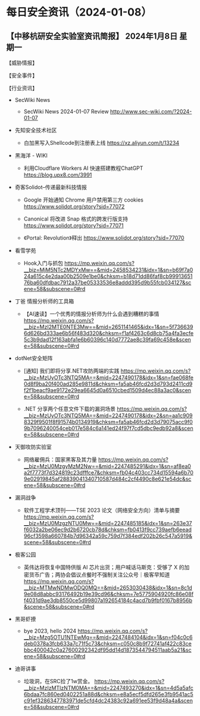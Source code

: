 # 每日安全资讯（2024-01-08）

【中移杭研安全实验室资讯简报】
2024年1月8日 星期一
---------------------------
【威胁情报】

【安全事件】

【行业资讯】

- SecWiki News
  - SecWiki News 2024-01-07 Review
http://www.sec-wiki.com/?2024-01-07

- 先知安全技术社区
  - 白加黑写入Shellcode到注册表上线
https://xz.aliyun.com/t/13234

- 黑海洋 - WIKI
  - 利用Cloudflare Workers AI 快速搭建教程ChatGPT
https://blog.upx8.com/3991

- 奇客Solidot–传递最新科技情报
  - Google 开始通知 Chrome 用户禁用第三方 cookies
https://www.solidot.org/story?sid=77072

  - Canonical 将改进 Snap 格式的跨发行版支持
https://www.solidot.org/story?sid=77071

  - 《Portal: Revolution》释出
https://www.solidot.org/story?sid=77070

- 看雪学苑
  - Hook入门与抓包
https://mp.weixin.qq.com/s?__biz=MjM5NTc2MDYxMw==&mid=2458534231&idx=1&sn=b69f7a024a615c4e2daa00b2509e1be0&chksm=b18d71dd86faf8cb9991365176ba60dfdbac7912a37be05333536e8addd395d9b55fcb034127&scene=58&subscene=0#rd

- 丁爸 情报分析师的工具箱
  - 【AI速读】一个优秀的情报分析师为什么会遇到糟糕的事情
https://mp.weixin.qq.com/s?__biz=MzI2MTE0NTE3Mw==&mid=2651141465&idx=1&sn=5f7366396d626bd333ae6b56f483d320&chksm=f1af4263c6d8cb75a4fa3ecfe5c3b9dad12f163abfa1e6b60396c140d7772ae8c39fa69c458e&scene=58&subscene=0#rd

- dotNet安全矩阵
  - [通知] 我们即将分享.NET攻防两端的实践
https://mp.weixin.qq.com/s?__biz=MzUyOTc3NTQ5MA==&mid=2247490178&idx=1&sn=fae068fe0d8f9ba20f400ad285e9811d&chksm=fa5ab46fcd2d3d793d2411cd9f2f1beacf9ae9172e29ea6645d0a6510cbed1509d4ec88a3ac0&scene=58&subscene=0#rd

  - .NET 分享两个任意文件下载的漏洞场景
https://mp.weixin.qq.com/s?__biz=MzUyOTc3NTQ5MA==&mid=2247490178&idx=2&sn=aa1c9098329f9501f8f91574b0134919&chksm=fa5ab46fcd2d3d79075acc9f09b7096240054ceb017e584c6a141ed24f97f7cd5dbc9edb92a8&scene=58&subscene=0#rd

- 天御攻防实验室
  - 网络雇佣兵：国家黑客及其力量
https://mp.weixin.qq.com/s?__biz=MzU0MzgyMzM2Nw==&mid=2247485291&idx=1&sn=af8ea0a2f7773f7d324819c23dfffce7&chksm=fb04c403cc734d15594a6b709e02919845af28839041340710587d484c2cf4490c8e621e54dc&scene=58&subscene=0#rd

- 漏洞战争
  - 软件工程学术顶刊——TSE 2023 论文（网络安全方向）清单与摘要
https://mp.weixin.qq.com/s?__biz=MzU0MzgzNTU0Mw==&mid=2247485185&idx=1&sn=263e37f6032a2be06ec9d2b6720cb78d&chksm=fb0413f9cc739aefb6eead96cf3598a660784b7d96342a59c759d7f384edf202b26c547a5919&scene=58&subscene=0#rd

- 极客公园
  - 英伟达将恢复中国特供版 AI 芯片出货；用户喊话马斯克：受够了 X 的加密货币广告；两协会倡议点餐时不强制关注公众号｜极客早知道
https://mp.weixin.qq.com/s?__biz=MTMwNDMwODQ0MQ==&mid=2653030438&idx=1&sn=8c1d9e08d8abbc93176492b19e39cd96&chksm=7e5775904920fc86e08ff4031d9ae3db8550ce5d99807a192654184c4acd7b9fbf0167b8956b&scene=58&subscene=0#rd

- 黑哥虾撩
  - bye 2023, hello 2024
https://mp.weixin.qq.com/s?__biz=Mzg5OTU1NTEwMg==&mid=2247484104&idx=1&sn=f04c0c6deb0378a3fcb633a7c71f5c73&chksm=c050c8b9f72741af422c83cebbc400042c0a27600292342df95dd14d1873544794511aab5a21&scene=58&subscene=0#rd

- 迪哥讲事
  - 垃圾洞，在SRC捡了1w赏金。
https://mp.weixin.qq.com/s?__biz=MzIzMTIzNTM0MA==&mid=2247493270&idx=1&sn=4d5a5afc6bdaa7fc860ed0402251a88d&chksm=e8a5ecf5dfd265e3fb9541ac5c91ef3286347783971de5cfd4dc24383c92a691ee53f9d48a4a&scene=58&subscene=0#rd

